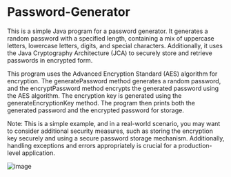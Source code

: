 # Password-Generator

This is a simple Java program for a password generator. It generates a random password with a specified length, containing a mix of uppercase letters, lowercase letters, digits, and special characters. Additionally, it uses the Java Cryptography Architecture (JCA) to securely store and retrieve passwords in encrypted form.

This program uses the Advanced Encryption Standard (AES) algorithm for encryption. The generatePassword method generates a random password, and the encryptPassword method encrypts the generated password using the AES algorithm. The encryption key is generated using the generateEncryptionKey method. The program then prints both the generated password and the encrypted password for storage.

Note: This is a simple example, and in a real-world scenario, you may want to consider additional security measures, such as storing the encryption key securely and using a secure password storage mechanism. Additionally, handling exceptions and errors appropriately is crucial for a production-level application.


![image](https://github.com/abhinavparvatham/Password-Generator/assets/92590949/6062e5fe-8363-4064-9fa8-f8ba23eb49b3)
